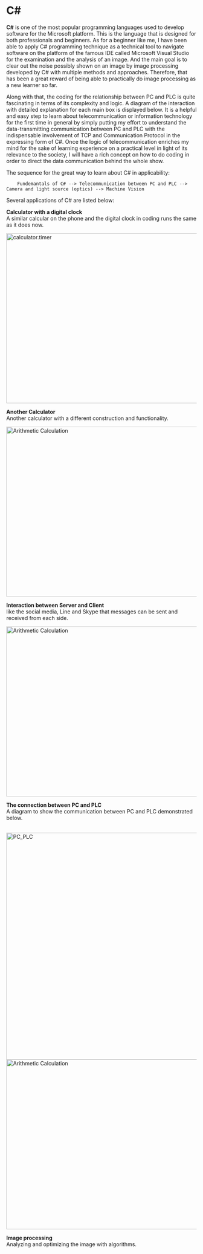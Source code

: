 # C#

**C#** is one of the most popular programming languages used to develop software for the Microsoft platform. This is the language that is designed for both professionals and beginners. As for a beginner like me, I have been able to apply C# programming technique as a technical tool to navigate software on the platform of the famous IDE called Microsoft Visual Studio for the examination and the analysis of an image. And the main goal is to clear out the noise possibly shown on an image by image processing developed by C# with multiple methods and approaches. Therefore, that has been a great reward of being able to practically do image processing as a new learner so far.

Along with that, the coding for the relationship between PC and PLC is quite fascinating in terms of its complexity and logic. A diagram of the interaction with detailed explanation for each main box is displayed below. It is a helpful and easy step to learn about telecommunication or information technology for the first time in general by simply putting my effort to understand the data-transmitting communication between PC and PLC with the indispensable involvement of TCP and Communication Protocol in the expressing form of C#. Once the logic of telecommunication enriches my mind for the sake of learning experience on a practical level in light of its relevance to the society, I will have a rich concept on how to do coding in order to direct the data communication behind the whole show. 

The sequence for the great way to learn about C# in applicability:
        
        Fundemantals of C# --> Telecommunication between PC and PLC --> Camera and light source (optics) --> Machine Vision

Several applications of C# are listed below:

**Calculator with a digital clock**<br>
    A similar calcular on the phone and the digital clock in coding runs the same as it does now.

   <img alt="calculator.timer" src="https://user-images.githubusercontent.com/61397022/85372991-32649b80-b565-11ea-85da-4de15419bf22.PNG"  align="center" width="750" height="450"/>


**Another Calculator**<br>
    Another calculator with a different construction and functionality. 
  
  <img alt="Arithmetic Calculation" src="https://user-images.githubusercontent.com/61397022/85372670-c2eeac00-b564-11ea-9787-ac7c0b9355d2.PNG" align="center" width="750" height="450"/>
  
  
**Interaction between Server and Client**<br>
    like the social media, Line and Skype that messages can be sent and received from each side.
    
   <img alt="Arithmetic Calculation" src="https://user-images.githubusercontent.com/61397022/85377184-49a68780-b56b-11ea-96d2-08a6141ad3c7.PNG" align="center" width="750" height="450"/>
    
    
**The connection between PC and PLC**<br>
    A diagram to show the communication between PC and PLC demonstrated below. <br /> <br /> 

  <img alt="PC_PLC" src="https://user-images.githubusercontent.com/61397022/85202486-5348a900-b339-11ea-8722-728724249210.PNG" align="center" width="1000" height="600"/>
  <img alt="Arithmetic Calculation" src="https://user-images.githubusercontent.com/61397022/85372670-c2eeac00-b564-11ea-9787-ac7c0b9355d2.PNG" align="center" width="750" height="450"/>
    
**Image processing**<br>
    Analyzing and optimizing the image with algorithms.
    
    

